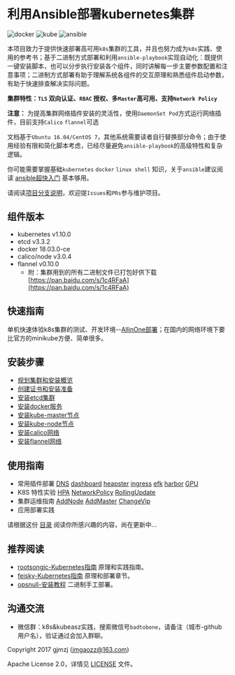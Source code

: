 # 利用Ansible部署kubernetes集群

![docker](./pics/docker.jpg) ![kube](./pics/kube.jpg) ![ansible](./pics/ansible.jpg)

本项目致力于提供快速部署高可用`k8s`集群的工具，并且也努力成为`k8s`实践、使用的参考书；基于二进制方式部署和利用`ansible-playbook`实现自动化：既提供一键安装脚本，也可以分步执行安装各个组件，同时讲解每一步主要参数配置和注意事项；二进制方式部署有助于理解系统各组件的交互原理和熟悉组件启动参数，有助于快速排查解决实际问题。

**集群特性：`TLS` 双向认证、`RBAC` 授权、多`Master`高可用、支持`Network Policy`**

**注意：** 为提高集群网络插件安装的灵活性，使用`DaemonSet Pod`方式运行网络插件，目前支持`Calico` `flannel`可选

文档基于`Ubuntu 16.04/CentOS 7`，其他系统需要读者自行替换部分命令；由于使用经验有限和简化脚本考虑，已经尽量避免`ansible-playbook`的高级特性和复杂逻辑。

你可能需要掌握基础`kubernetes` `docker` `linux shell` 知识，关于`ansible`建议阅读 [ansible超快入门](http://weiweidefeng.blog.51cto.com/1957995/1895261) 基本够用。

请阅读[项目分支说明](branch.md)，欢迎提`Issues`和`PRs`参与维护项目。

## 组件版本

- kubernetes	v1.10.0
- etcd		v3.3.2
- docker	18.03.0-ce
- calico/node	v3.0.4
- flannel	v0.10.0
  - 附：集群用到的所有二进制文件已打包好供下载 [https://pan.baidu.com/s/1c4RFaA](https://pan.baidu.com/s/1c4RFaA)

## 快速指南

单机快速体验k8s集群的测试、开发环境--[AllinOne部署](docs/quickStart.md)；在国内的网络环境下要比官方的minikube方便、简单很多。

## 安装步骤

- [规划集群和安装概览](docs/00-集群规划和基础参数设定.md)
- [创建证书和安装准备](docs/01-创建CA证书和环境配置.md)
- [安装etcd集群](docs/02-安装etcd集群.md)
- [安装docker服务](docs/04-安装docker服务.md)
- [安装kube-master节点](docs/05-安装kube-master节点.md)
- [安装kube-node节点](docs/06-安装kube-node节点.md)
- [安装calico网络](docs/07-安装calico网络组件.md)
- [安装flannel网络](docs/07-安装flannel网络组件.md)

## 使用指南

- 常用插件部署  [DNS](docs/guide/kubedns.md) [dashboard](docs/guide/dashboard.md) [heapster](docs/guide/heapster.md) [ingress](docs/guide/ingress.md) [efk](docs/guide/efk.md) [harbor](docs/guide/harbor.md) [GPU](docs/guide/gpu.md)
- K8S 特性实验  [HPA](docs/guide/hpa.md) [NetworkPolicy](docs/guide/networkpolicy.md) [RollingUpdate](docs/guide/rollingupdateWithZeroDowntime.md)
- 集群运维指南 [AddNode](docs/guide/op/AddNode.md) [AddMaster](docs/guide/op/AddMaster.md) [ChangeVip](docs/guide/op/ChangeVIP.md)
- 应用部署实践

请根据这份 [目录](docs/guide/index.md) 阅读你所感兴趣的内容，尚在更新中...

## 推荐阅读

- [rootsongjc-Kubernetes指南](https://github.com/rootsongjc/kubernetes-handbook) 原理和实践指南。
- [feisky-Kubernetes指南](https://github.com/feiskyer/kubernetes-handbook/blob/master/zh/SUMMARY.md) 原理和部署章节。
- [opsnull-安装教程](https://github.com/opsnull/follow-me-install-kubernetes-cluster) 二进制手工部署。

## 沟通交流

- 微信群：k8s&kubeasz实践，搜索微信号`badtobone`，请备注（城市-github用户名），验证通过会加入群聊。

Copyright 2017 gjmzj (jmgaozz@163.com)

Apache License 2.0，详情见 [LICENSE](LICENSE) 文件。

